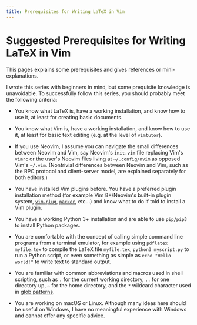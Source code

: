```yaml
---
title: Prerequisites for Writing LaTeX in Vim
---
```

# Suggested Prerequisites for Writing LaTeX in Vim

This pages explains some prerequisites and gives references or mini-explanations.

I wrote this series with beginners in mind, but some prequisite knowledge is unavoidable. To successfully follow this series, you should probably meet the following criteria:

- You know what LaTeX is, have a working installation, and know how to use it, at least for creating basic documents.
- You know what Vim is, have a working installation, and know how to use it, at least for basic text editing (e.g. at the level of `vimtutor`). 
- If you use Neovim, I assume you can navigate the small differences between Neovim and Vim, say Neovim's `init.vim` file replacing Vim's `vimrc` or the user's Neovim files living at `~/.config/nvim` as opposed Vim's `~/.vim`. (Nontrivial differences between Neovim and Vim, such as the RPC protocol and client-server model, are explained separately for both editors.)
- You have installed Vim plugins before. You have a preferred plugin installation method (for example Vim 8+/Neovim's built-in plugin system, [`vim-plug`](https://github.com/junegunn/vim-plug), [`packer`](https://github.com/wbthomason/packer.nvim), etc...) and know what to do if told to install a Vim plugin.
- You have a working Python 3+ installation and are able to use `pip/pip3` to install Python packages.
- You are comfortable with the concept of calling simple command line programs from a terminal emulator, for example using `pdflatex myfile.tex` to compile the LaTeX file `myfile.tex`, `python3 myscript.py` to run a Python script, or even something as simple as `echo "Hello world!"` to write text to standard output.
  
- You are familiar with common abbreviations and macros used in shell scripting, such as `.` for the current working directory, `..` for one directory up, `~` for the home directory, and the `*` wildcard character used in [glob patterns](https://en.wikipedia.org/wiki/Glob_(programming)). 

- You are working on macOS or Linux. Although many ideas here should be useful on Windows, I have no meaningful experience with Windows and cannot offer any specific advice.

